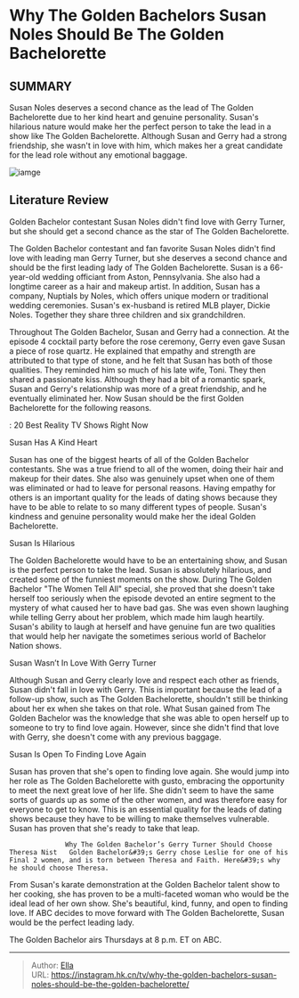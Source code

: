 # Why The Golden Bachelors Susan Noles Should Be The Golden Bachelorette


## SUMMARY 



  Susan Noles deserves a second chance as the lead of The Golden Bachelorette due to her kind heart and genuine personality.   Susan&#39;s hilarious nature would make her the perfect person to take the lead in a show like The Golden Bachelorette.   Although Susan and Gerry had a strong friendship, she wasn&#39;t in love with him, which makes her a great candidate for the lead role without any emotional baggage.  

![iamge](https://static1.srcdn.com/wordpress/wp-content/uploads/2023/11/embargo-until-tonight-11_9-at-9-pm-et-why-the-golden-bachelor-s-susan-noles-should-be-the-golden-bachelorette.jpg)

## Literature Review
Golden Bachelor contestant Susan Noles didn&#39;t find love with Gerry Turner, but she should get a second chance as the star of The Golden Bachelorette.




The Golden Bachelor contestant and fan favorite Susan Noles didn&#39;t find love with leading man Gerry Turner, but she deserves a second chance and should be the first leading lady of The Golden Bachelorette. Susan is a 66-year-old wedding officiant from Aston, Pennsylvania. She also had a longtime career as a hair and makeup artist. In addition, Susan has a company, Nuptials by Noles, which offers unique modern or traditional wedding ceremonies. Susan&#39;s ex-husband is retired MLB player, Dickie Noles. Together they share three children and six grandchildren.




Throughout The Golden Bachelor, Susan and Gerry had a connection. At the episode 4 cocktail party before the rose ceremony, Gerry even gave Susan a piece of rose quartz. He explained that empathy and strength are attributed to that type of stone, and he felt that Susan has both of those qualities. They reminded him so much of his late wife, Toni. They then shared a passionate kiss. Although they had a bit of a romantic spark, Susan and Gerry&#39;s relationship was more of a great friendship, and he eventually eliminated her. Now Susan should be the first Golden Bachelorette for the following reasons.

 : 20 Best Reality TV Shows Right Now


 Susan Has A Kind Heart 

 

Susan has one of the biggest hearts of all of the Golden Bachelor contestants. She was a true friend to all of the women, doing their hair and makeup for their dates. She also was genuinely upset when one of them was eliminated or had to leave for personal reasons. Having empathy for others is an important quality for the leads of dating shows because they have to be able to relate to so many different types of people. Susan&#39;s kindness and genuine personality would make her the ideal Golden Bachelorette.






 Susan Is Hilarious 

 

The Golden Bachelorette would have to be an entertaining show, and Susan is the perfect person to take the lead. Susan is absolutely hilarious, and created some of the funniest moments on the show. During The Golden Bachelor &#34;The Women Tell All&#34; special, she proved that she doesn&#39;t take herself too seriously when the episode devoted an entire segment to the mystery of what caused her to have bad gas. She was even shown laughing while telling Gerry about her problem, which made him laugh heartily. Susan&#39;s ability to laugh at herself and have genuine fun are two qualities that would help her navigate the sometimes serious world of Bachelor Nation shows.



 Susan Wasn’t In Love With Gerry Turner 

 




Although Susan and Gerry clearly love and respect each other as friends, Susan didn&#39;t fall in love with Gerry. This is important because the lead of a follow-up show, such as The Golden Bachelorette, shouldn&#39;t still be thinking about her ex when she takes on that role. What Susan gained from The Golden Bachelor was the knowledge that she was able to open herself up to someone to try to find love again. However, since she didn&#39;t find that love with Gerry, she doesn&#39;t come with any previous baggage.



 Susan Is Open To Finding Love Again 

 

Susan has proven that she&#39;s open to finding love again. She would jump into her role as The Golden Bachelorette with gusto, embracing the opportunity to meet the next great love of her life. She didn&#39;t seem to have the same sorts of guards up as some of the other women, and was therefore easy for everyone to get to know. This is an essential quality for the leads of dating shows because they have to be willing to make themselves vulnerable. Susan has proven that she&#39;s ready to take that leap.




                  Why The Golden Bachelor’s Gerry Turner Should Choose Theresa Nist   Golden Bachelor&#39;s Gerry chose Leslie for one of his Final 2 women, and is torn between Theresa and Faith. Here&#39;s why he should choose Theresa.    

From Susan&#39;s karate demonstration at the Golden Bachelor talent show to her cooking, she has proven to be a multi-faceted woman who would be the ideal lead of her own show. She&#39;s beautiful, kind, funny, and open to finding love. If ABC decides to move forward with The Golden Bachelorette, Susan would be the perfect leading lady.

The Golden Bachelor airs Thursdays at 8 p.m. ET on ABC.



---

> Author: [Ella](https://instagram.hk.cn/)  
> URL: https://instagram.hk.cn/tv/why-the-golden-bachelors-susan-noles-should-be-the-golden-bachelorette/  

